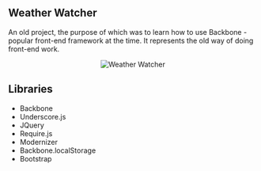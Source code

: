 ## Weather Watcher

An old project, the purpose of which was to learn how to use Backbone - popular front-end framework at the time. It represents the old way of doing front-end work.

<div align="center">
  <img src="https://github.com/Korejs/korejs/raw/master/public/img/WeatherWatcher.png" alt="Weather Watcher" />
</div>

## Libraries

* Backbone
* Underscore.js
* JQuery
* Require.js
* Modernizer
* Backbone.localStorage
* Bootstrap
